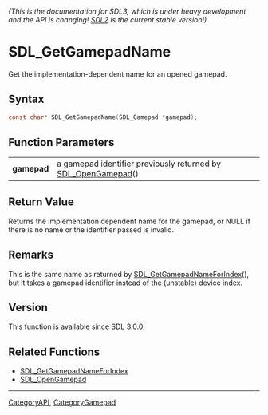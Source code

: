 ###### (This is the documentation for SDL3, which is under heavy development and the API is changing! [SDL2](https://wiki.libsdl.org/SDL2/) is the current stable version!)
# SDL_GetGamepadName

Get the implementation-dependent name for an opened gamepad.

## Syntax

```c
const char* SDL_GetGamepadName(SDL_Gamepad *gamepad);

```

## Function Parameters

|                 |                                                                                  |
| --------------- | -------------------------------------------------------------------------------- |
| **gamepad**     | a gamepad identifier previously returned by [SDL_OpenGamepad](SDL_OpenGamepad)() |

## Return Value

Returns the implementation dependent name for the gamepad, or NULL if there
is no name or the identifier passed is invalid.

## Remarks

This is the same name as returned by
[SDL_GetGamepadNameForIndex](SDL_GetGamepadNameForIndex)(), but it takes a
gamepad identifier instead of the (unstable) device index.

## Version

This function is available since SDL 3.0.0.

## Related Functions

* [SDL_GetGamepadNameForIndex](SDL_GetGamepadNameForIndex)
* [SDL_OpenGamepad](SDL_OpenGamepad)

----
[CategoryAPI](CategoryAPI), [CategoryGamepad](CategoryGamepad)

